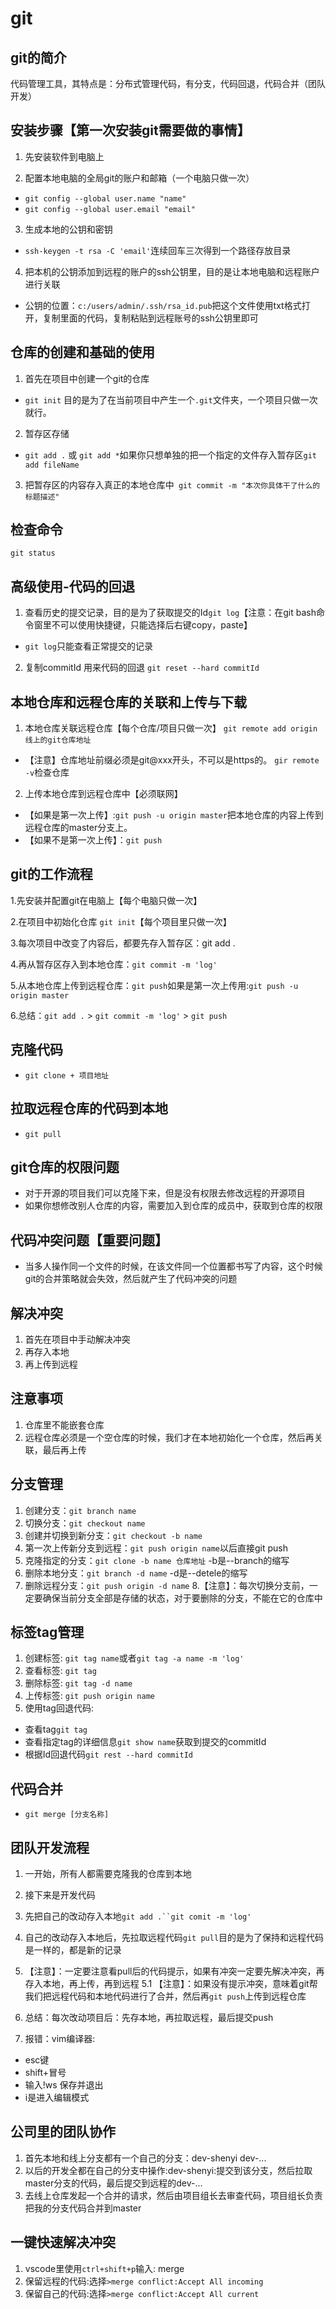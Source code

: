 # git

## git的简介

代码管理工具，其特点是：分布式管理代码，有分支，代码回退，代码合并（团队开发）

## 安装步骤【第一次安装git需要做的事情】
1. 先安装软件到电脑上

2. 配置本地电脑的全局git的账户和邮箱（一个电脑只做一次）<br/> 
- `git config --global user.name "name"`<br/>
- `git config --global user.email "email"`
3. 生成本地的公钥和密钥
- `ssh-keygen -t rsa -C 'email'`连续回车三次得到一个路径存放目录

4. 把本机的公钥添加到远程的账户的ssh公钥里，目的是让本地电脑和远程账户进行关联
- 公钥的位置：`c:/users/admin/.ssh/rsa_id.pub`把这个文件使用txt格式打开，复制里面的代码，复制粘贴到远程账号的ssh公钥里即可

## 仓库的创建和基础的使用
1. 首先在项目中创建一个git的仓库
- `git init` 目的是为了在当前项目中产生一个`.git`文件夹，一个项目只做一次就行。
2. 暂存区存储
-  `git add .` 或 `git add *`如果你只想单独的把一个指定的文件存入暂存区`git add fileName`
3. 把暂存区的内容存入真正的本地仓库中` git commit -m "本次你具体干了什么的标题描述"`

## 检查命令
`git status`

## 高级使用-代码的回退
1. 查看历史的提交记录，目的是为了获取提交的Id`git log`【注意：在git bash命令窗里不可以使用快捷键，只能选择后右键copy，paste】
- `git log`只能查看正常提交的记录
2. 复制commitId 用来代码的回退
`git reset --hard commitId`

## 本地仓库和远程仓库的关联和上传与下载
1. 本地仓库关联远程仓库【每个仓库/项目只做一次】
`git remote add origin 线上的git仓库地址`
- 【注意】仓库地址前缀必须是git@xxx开头，不可以是https的。
`gir remote -v`检查仓库

2. 上传本地仓库到远程仓库中【必须联网】
- 【如果是第一次上传】:`git push -u origin master`把本地仓库的内容上传到远程仓库的master分支上。
- 【如果不是第一次上传】：`git push`

## git的工作流程
1.先安装并配置git在电脑上【每个电脑只做一次】

2.在项目中初始化仓库 `git init`【每个项目里只做一次】

3.每次项目中改变了内容后，都要先存入暂存区：git add .

4.再从暂存区存入到本地仓库：`git commit -m 'log'`

5.从本地仓库上传到远程仓库：`git push`如果是第一次上传用:`git push -u origin master`

6.总结：`git add .` > `git commit -m 'log'` > `git push`

## 克隆代码
- `git clone + 项目地址`

## 拉取远程仓库的代码到本地
- `git pull`

## git仓库的权限问题

- 对于开源的项目我们可以克隆下来，但是没有权限去修改远程的开源项目
- 如果你想修改别人仓库的内容，需要加入到仓库的成员中，获取到仓库的权限

## 代码冲突问题【重要问题】
- 当多人操作同一个文件的时候，在该文件同一个位置都书写了内容，这个时候git的合并策略就会失效，然后就产生了代码冲突的问题

## 解决冲突
1. 首先在项目中手动解决冲突
2. 再存入本地
3. 再上传到远程

## 注意事项
1. 仓库里不能嵌套仓库
2. 远程仓库必须是一个空仓库的时候，我们才在本地初始化一个仓库，然后再关联，最后再上传

## 分支管理
1. 创建分支：`git branch name`
2. 切换分支：`git checkout name`
3. 创建并切换到新分支：`git checkout -b name`
4. 第一次上传新分支到远程：`git push origin name`以后直接git push
5. 克隆指定的分支：`git clone -b name 仓库地址` -b是--branch的缩写
6. 删除本地分支：`git branch -d name` -d是--detele的缩写
7. 删除远程分支：`git push origin -d name`
8.【注意】：每次切换分支前，一定要确保当前分支全部是存储的状态，对于要删除的分支，不能在它的仓库中

## 标签tag管理
1. 创建标签: `git tag name`或者`git tag -a name -m 'log'`
2. 查看标签: `git tag`
3. 删除标签: `git tag -d name`
4. 上传标签: `git push origin name`
5. 使用tag回退代码:
- 查看tag`git tag`
- 查看指定tag的详细信息`git show name`获取到提交的commitId
- 根据Id回退代码`git rest --hard commitId`

## 代码合并
- `git merge [分支名称]`

## 团队开发流程
1. 一开始，所有人都需要克隆我的仓库到本地
2. 接下来是开发代码
3. 先把自己的改动存入本地`git add .``git comit -m 'log'`
4. 自己的改动存入本地后，先拉取远程代码`git pull`目的是为了保持和远程代码是一样的，都是新的记录
5. 【注意】：一定要注意看pull后的代码提示，如果有冲突一定要先解决冲突，再存入本地，再上传，再到远程
5.1 【注意】：如果没有提示冲突，意味着git帮我们把远程代码和本地代码进行了合并，然后再`git push`上传到远程仓库
6. 总结：每次改动项目后：先存本地，再拉取远程，最后提交push

7. 报错：vim编译器:
- esc键
- shift+冒号
- 输入!ws 保存并退出
- i是进入编辑模式

## 公司里的团队协作
1. 首先本地和线上分支都有一个自己的分支：dev-shenyi dev-...
2. 以后的开发全都在自己的分支中操作:dev-shenyi:提交到该分支，然后拉取master分支的代码，最后提交到远程的dev-...
3. 去线上仓库发起一个合并的请求，然后由项目组长去审查代码，项目组长负责把我的分支代码合并到master

## 一键快速解决冲突
1. vscode里使用`ctrl+shift+p`输入: merge
2. 保留远程的代码:选择`>merge conflict:Accept All incoming`
3. 保留自己的代码:选择`>merge conflict:Accept All current`